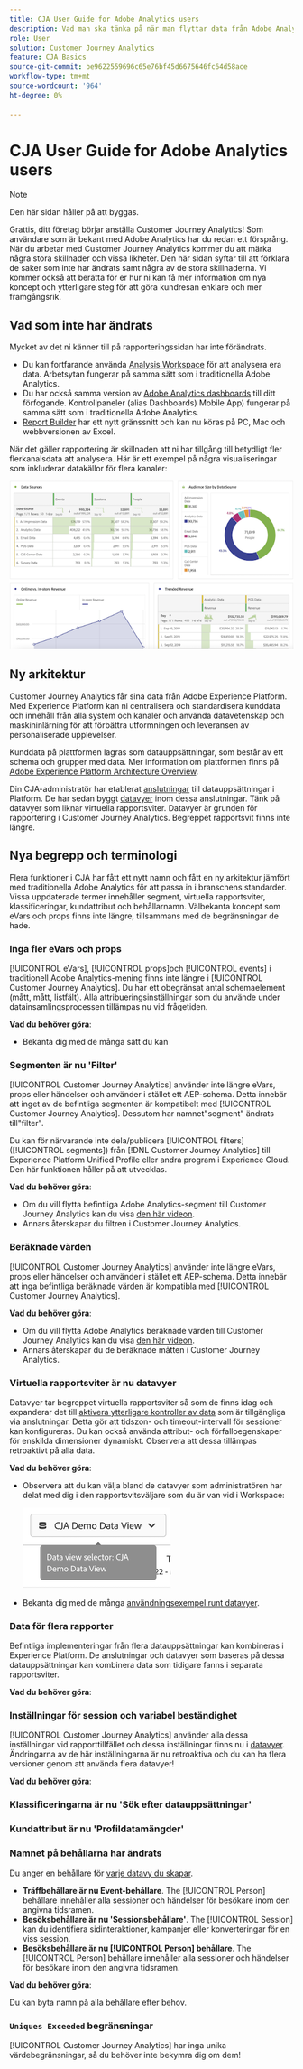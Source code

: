 ```yaml
---
title: CJA User Guide for Adobe Analytics users
description: Vad man ska tänka på när man flyttar data från Adobe Analytics till Customer Journey Analytics
role: User
solution: Customer Journey Analytics
feature: CJA Basics
source-git-commit: be9622559696c65e76bf45d6675646fc64d58ace
workflow-type: tm+mt
source-wordcount: '964'
ht-degree: 0%

---
```



# CJA User Guide for Adobe Analytics users

>[!NOTE]
>
>Den här sidan håller på att byggas.

Grattis, ditt företag börjar anställa Customer Journey Analytics! Som användare som är bekant med Adobe Analytics har du redan ett försprång. När du arbetar med Customer Journey Analytics kommer du att märka några stora skillnader och vissa likheter. Den här sidan syftar till att förklara de saker som inte har ändrats samt några av de stora skillnaderna. Vi kommer också att berätta för er hur ni kan få mer information om nya koncept och ytterligare steg för att göra kundresan enklare och mer framgångsrik.

## Vad som inte har ändrats

Mycket av det ni känner till på rapporteringssidan har inte förändrats.

* Du kan fortfarande använda [Analysis Workspace](/help/analysis-workspace/home.md) för att analysera era data. Arbetsytan fungerar på samma sätt som i traditionella Adobe Analytics.
* Du har också samma version av [Adobe Analytics dashboards](/help/mobile-app/home.md) till ditt förfogande. Kontrollpaneler (alias Dashboards) Mobile App) fungerar på samma sätt som i traditionella Adobe Analytics.
* [Report Builder](/help/report-builder/report-buider-overview.md) har ett nytt gränssnitt och kan nu köras på PC, Mac och webbversionen av Excel.

När det gäller rapportering är skillnaden att ni har tillgång till betydligt fler flerkanalsdata att analysera. Här är ett exempel på några visualiseringar som inkluderar datakällor för flera kanaler:

![visualiseringar med flera kanaler](assets/cross-channel.png)

## Ny arkitektur

Customer Journey Analytics får sina data från Adobe Experience Platform. Med Experience Platform kan ni centralisera och standardisera kunddata och innehåll från alla system och kanaler och använda datavetenskap och maskininlärning för att förbättra utformningen och leveransen av personaliserade upplevelser.

Kunddata på plattformen lagras som datauppsättningar, som består av ett schema och grupper med data. Mer information om plattformen finns på [Adobe Experience Platform Architecture Overview](https://experienceleague.adobe.com/docs/platform-learn/tutorials/intro-to-platform/basic-architecture.html?lang=en).

Din CJA-administratör har etablerat [anslutningar](/help/connections/create-connection.md) till datauppsättningar i Platform. De har sedan byggt [datavyer](/help/data-views/data-views.md) inom dessa anslutningar. Tänk på datavyer som liknar virtuella rapportsviter. Datavyer är grunden för rapportering i Customer Journey Analytics. Begreppet rapportsvit finns inte längre.

## Nya begrepp och terminologi

Flera funktioner i CJA har fått ett nytt namn och fått en ny arkitektur jämfört med traditionella Adobe Analytics för att passa in i branschens standarder. Vissa uppdaterade termer innehåller segment, virtuella rapportsviter, klassificeringar, kundattribut och behållarnamn. Välbekanta koncept som eVars och props finns inte längre, tillsammans med de begränsningar de hade.

### Inga fler eVars och props

[!UICONTROL eVars], [!UICONTROL props]och [!UICONTROL events] i traditionell Adobe Analytics-mening finns inte längre i [!UICONTROL Customer Journey Analytics]. Du har ett obegränsat antal schemaelement (mått, mått, listfält). Alla attribueringsinställningar som du använde under datainsamlingsprocessen tillämpas nu vid frågetiden.

**Vad du behöver göra**:

* Bekanta dig med de många sätt du kan

### Segmenten är nu &#39;Filter&#39;

[!UICONTROL Customer Journey Analytics] använder inte längre eVars, props eller händelser och använder i stället ett AEP-schema. Detta innebär att inget av de befintliga segmenten är kompatibelt med [!UICONTROL Customer Journey Analytics]. Dessutom har namnet&quot;segment&quot; ändrats till&quot;filter&quot;.

Du kan för närvarande inte dela/publicera [!UICONTROL filters] ([!UICONTROL segments]) från [!DNL Customer Journey Analytics] till Experience Platform Unified Profile eller andra program i Experience Cloud. Den här funktionen håller på att utvecklas.

**Vad du behöver göra**:

* Om du vill flytta befintliga Adobe Analytics-segment till Customer Journey Analytics kan du visa [den här videon](https://experienceleague.adobe.com/docs/customer-journey-analytics-learn/tutorials/moving-adobe-analytics-segments-to-customer-journey-analytics.html?lang=en).
* Annars återskapar du filtren i Customer Journey Analytics.

### Beräknade värden

[!UICONTROL Customer Journey Analytics] använder inte längre eVars, props eller händelser och använder i stället ett AEP-schema. Detta innebär att inga befintliga beräknade värden är kompatibla med [!UICONTROL Customer Journey Analytics].

**Vad du behöver göra**:

* Om du vill flytta Adobe Analytics beräknade värden till Customer Journey Analytics kan du visa [den här videon](https://experienceleague.adobe.com/docs/customer-journey-analytics-learn/tutorials/moving-your-calculated-metrics-from-adobe-analytics-to-customer-journey-analytics.html?lang=en).
* Annars återskapar du de beräknade måtten i Customer Journey Analytics.

### Virtuella rapportsviter är nu datavyer

Datavyer tar begreppet virtuella rapportsviter så som de finns idag och expanderar det till [aktivera ytterligare kontroller av data](/help/data-views/create-dataview.md) som är tillgängliga via anslutningar. Detta gör att tidszon- och timeout-intervall för sessioner kan konfigureras. Du kan också använda attribut- och förfalloegenskaper för enskilda dimensioner dynamiskt. Observera att dessa tillämpas retroaktivt på alla data.

**Vad du behöver göra**:

* Observera att du kan välja bland de datavyer som administratören har delat med dig i den rapportsvitsväljare som du är van vid i Workspace:

   ![data-view-selector](assets/data-views.png)

* Bekanta dig med de många [användningsexempel runt datavyer](/help/data-views/data-views-usecases.md).

### Data för flera rapporter

Befintliga implementeringar från flera datauppsättningar kan kombineras i Experience Platform. De anslutningar och datavyer som baseras på dessa datauppsättningar kan kombinera data som tidigare fanns i separata rapportsviter.

**Vad du behöver göra**:


### Inställningar för session och variabel beständighet

[!UICONTROL Customer Journey Analytics] använder alla dessa inställningar vid rapporttillfället och dessa inställningar finns nu i [datavyer](help/data-views/component-settings/persistence.md). Ändringarna av de här inställningarna är nu retroaktiva och du kan ha flera versioner genom att använda flera datavyer!

**Vad du behöver göra**:


### Klassificeringarna är nu &#39;Sök efter datauppsättningar&#39;

### Kundattribut är nu &#39;Profildatamängder&#39;


### Namnet på behållarna har ändrats

Du anger en behållare för [varje datavy du skapar](https://experienceleague.adobe.com/docs/analytics-platform/using/cja-dataviews/create-dataview.html?lang=en#containers).
* **Träffbehållare är nu Event-behållare**. The [!UICONTROL Person] behållare innehåller alla sessioner och händelser för besökare inom den angivna tidsramen.
* **Besöksbehållare är nu &#39;Sessionsbehållare&#39;**. The [!UICONTROL Session] kan du identifiera sidinteraktioner, kampanjer eller konverteringar för en viss session.
* **Besöksbehållare är nu [!UICONTROL Person] behållare**. The [!UICONTROL Person] behållare innehåller alla sessioner och händelser för besökare inom den angivna tidsramen.

**Vad du behöver göra**:

Du kan byta namn på alla behållare efter behov.


### `Uniques Exceeded` begränsningar

[!UICONTROL Customer Journey Analytics] har inga unika värdebegränsningar, så du behöver inte bekymra dig om dem!
